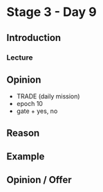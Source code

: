 # Stage 3 - Day 9

## Introduction

### Lecture

## Opinion

- TRADE (daily mission)
- epoch 10
- gate + yes, no

## Reason

## Example

## Opinion / Offer
